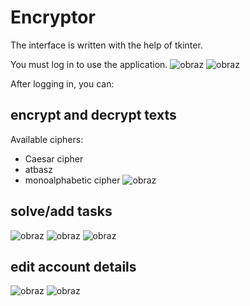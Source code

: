 # Encryptor

The interface is written with the help of tkinter.

You must log in to use the application.
![obraz](https://user-images.githubusercontent.com/107646628/174356011-366e48bd-d6eb-4a68-8031-ffff3ca01009.png)
![obraz](https://user-images.githubusercontent.com/107646628/174356121-63a60962-403d-49f5-a36c-a60bf27a462f.png)

After logging in, you can:

## encrypt and decrypt texts 
Available ciphers:
- Caesar cipher
- atbasz
- monoalphabetic cipher
![obraz](https://user-images.githubusercontent.com/107646628/174356216-7da820dc-32f9-43e6-ad26-90b6e8bb2a4b.png)

## solve/add tasks
![obraz](https://user-images.githubusercontent.com/107646628/174356250-13d69f2a-66be-4d08-b9d3-30e71f6c9b05.png)
![obraz](https://user-images.githubusercontent.com/107646628/174356293-91cad699-1f32-4ebe-bd85-2d5392588139.png)
![obraz](https://user-images.githubusercontent.com/107646628/174356331-77fbecb6-03ca-4d54-bb21-659d85f64ceb.png)

## edit account details
![obraz](https://user-images.githubusercontent.com/107646628/174356417-755bbb27-7561-4b12-9189-d4f06f51e22b.png)
![obraz](https://user-images.githubusercontent.com/107646628/174356515-7d34d544-b29d-4aec-b7c4-9c12070e688a.png)
